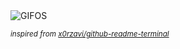 <div align="justify">
<picture>
    <source media="(prefers-color-scheme: dark)" srcset="https://i.ibb.co/B5qXDWpT/output-gif.gif">
    <source media="(prefers-color-scheme: light)" srcset="https://i.ibb.co/B5qXDWpT/output-gif.gif">
    <img alt="GIFOS" src="https://i.ibb.co/B5qXDWpT/output-gif.gif">
</picture>

<sub><i>inspired from [x0rzavi/github-readme-terminal](https://github.com/x0rzavi/github-readme-terminal)</i></sub>

</div>

<!-- Image deletion URL: https://ibb.co/XrShB0QF/9df79a5861334f559ca050e1333a1adc -->